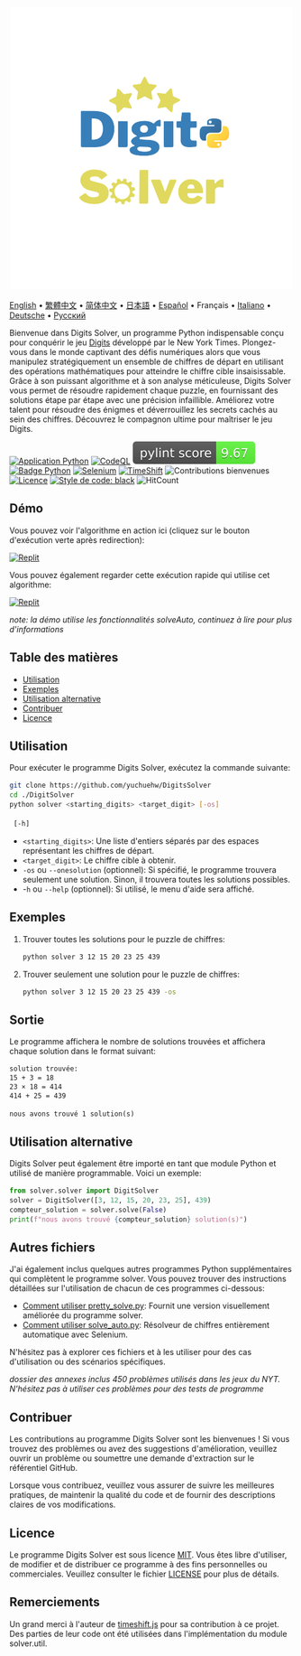 <p align="center">
    <picture>
      <img 
        src="https://raw.githubusercontent.com/yuchuehw/DigitsSolver/main/new_logo.png" 
        alt="Icône Digits Solver"
        width="500"
       />
    </picture>
<p>

[English](README.md)
 • [繁體中文](README_zh-TW.md)
 • [简体中文](README_zh-CN.md)
 • [日本語](README_ja.md)
 • [Español](README_es.md)
 • Français
 • [Italiano](README_it.md)
 • [Deutsche](README_de.md)
 • [Русский](README_ru.md)

Bienvenue dans Digits Solver, un programme Python indispensable conçu pour conquérir le jeu [Digits](https://www.nytimes.com/games/digits) développé par le New York Times. Plongez-vous dans le monde captivant des défis numériques alors que vous manipulez stratégiquement un ensemble de chiffres de départ en utilisant des opérations mathématiques pour atteindre le chiffre cible insaisissable. Grâce à son puissant algorithme et à son analyse méticuleuse, Digits Solver vous permet de résoudre rapidement chaque puzzle, en fournissant des solutions étape par étape avec une précision infaillible. Améliorez votre talent pour résoudre des énigmes et déverrouillez les secrets cachés au sein des chiffres. Découvrez le compagnon ultime pour maîtriser le jeu Digits.

[![Application Python](https://github.com/yuchuehw/DigitsSolver/actions/workflows/python-app.yml/badge.svg)](https://github.com/yuchuehw/DigitsSolver/actions/workflows/python-app.yml)
[![CodeQL](https://github.com/yuchuehw/DigitsSolver/actions/workflows/github-code-scanning/codeql/badge.svg)](https://github.com/yuchuehw/DigitsSolver/actions/workflows/github-code-scanning/codeql)
[![Score PyLint](https://raw.githubusercontent.com/yuchuehw/DigitsSolver/main/pylint_badge.svg)](pylint.out)
<br>
[![Badge Python](https://img.shields.io/badge/Python-3776AB?style=flat&for-the-badge&logo=python&logoColor=white)](https://www.python.org/)
[![Selenium](https://img.shields.io/badge/Selenium-grey.svg?style=flat&logo=selenium)](https://www.selenium.dev/)
[![TimeShift](https://img.shields.io/badge/TimeShift.js-grey.svg?style=flat&logo=javascript)](https://github.com/plaa/TimeShift-js)
![Contributions bienvenues](https://img.shields.io/badge/contributions-welcome-brightgreen.svg?style=flat&color=pink)
[![Licence](https://img.shields.io/github/license/yuchuehw/DigitsSolver?style=flat&color=yellow)](LICENSE.md)
[![Style de code: black](https://img.shields.io/badge/code%20style-black-000000.svg)](https://github.com/psf/black)
![HitCount](https://hits.dwyl.com/yuchuehw/DigitsSolver.svg?style=flat)

## Démo
Vous pouvez voir l'algorithme en action ici (cliquez sur le bouton d'exécution verte après redirection):

[![Replit](https://img.shields.io/badge/DEMO-REPL.IT-purple.svg?style=flat&logo=replit)](https://replit.com/@yuchuehw/DigitsSolver)

Vous pouvez également regarder cette exécution rapide qui utilise cet algorithme:

[![Replit](https://img.shields.io/badge/DEMO-YOUTUBE-purple.svg?style=flat&logo=youtube)](https://www.youtube.com/watch?v=se2OdZnEHHA)

*note: la démo utilise les fonctionnalités solveAuto, continuez à lire pour plus d'informations*
## Table des matières
- [Utilisation](#utilisation)
- [Exemples](#exemples)
- [Utilisation alternative](#utilisation-alternative)
- [Contribuer](#contribuer)
- [Licence](#licence)


## Utilisation

Pour exécuter le programme Digits Solver, exécutez la commande suivante:

```bash
git clone https://github.com/yuchuehw/DigitsSolver
cd ./DigitSolver
python solver <starting_digits> <target_digit> [-os]

 [-h]
```

- `<starting_digits>`: Une liste d'entiers séparés par des espaces représentant les chiffres de départ.
- `<target_digit>`: Le chiffre cible à obtenir.
- `-os` ou `--onesolution` (optionnel): Si spécifié, le programme trouvera seulement une solution. Sinon, il trouvera toutes les solutions possibles.
- -`h` ou `--help` (optionnel): Si utilisé, le menu d'aide sera affiché.

## Exemples

1. Trouver toutes les solutions pour le puzzle de chiffres:
   ```bash
   python solver 3 12 15 20 23 25 439
   ```

2. Trouver seulement une solution pour le puzzle de chiffres:
   ```bash
   python solver 3 12 15 20 23 25 439 -os
   ```

## Sortie

Le programme affichera le nombre de solutions trouvées et affichera chaque solution dans le format suivant:

```
solution trouvée:
15 + 3 = 18
23 × 18 = 414
414 + 25 = 439

nous avons trouvé 1 solution(s)
```

## Utilisation alternative
Digits Solver peut également être importé en tant que module Python et utilisé de manière programmable. Voici un exemple:
```python
from solver.solver import DigitSolver
solver = DigitSolver([3, 12, 15, 20, 23, 25], 439)
compteur_solution = solver.solve(False)
print(f"nous avons trouvé {compteur_solution} solution(s)")
```
## Autres fichiers

J'ai également inclus quelques autres programmes Python supplémentaires qui complètent le programme solver. Vous pouvez trouver des instructions détaillées sur l'utilisation de chacun de ces programmes ci-dessous:

- [Comment utiliser pretty_solve.py](reference/prettySolve.md): Fournit une version visuellement améliorée du programme solver.
- [Comment utiliser solve_auto.py](reference/solveAuto.md): Résolveur de chiffres entièrement automatique avec Selenium.

N'hésitez pas à explorer ces fichiers et à les utiliser pour des cas d'utilisation ou des scénarios spécifiques.

*dossier des annexes inclus 450 problèmes utilisés dans les jeux du NYT. N'hésitez pas à utiliser ces problèmes pour des tests de programme*

## Contribuer

Les contributions au programme Digits Solver sont les bienvenues ! Si vous trouvez des problèmes ou avez des suggestions d'amélioration, veuillez ouvrir un problème ou soumettre une demande d'extraction sur le référentiel GitHub.

Lorsque vous contribuez, veuillez vous assurer de suivre les meilleures pratiques, de maintenir la qualité du code et de fournir des descriptions claires de vos modifications.

## Licence

Le programme Digits Solver est sous licence [MIT](https://choosealicense.com/licenses/mit/). Vous êtes libre d'utiliser, de modifier et de distribuer ce programme à des fins personnelles ou commerciales. Veuillez consulter le fichier [LICENSE](LICENSE.md) pour plus de détails.

## Remerciements

Un grand merci à l'auteur de [timeshift.js](https://github.com/plaa/TimeShift-js) pour sa contribution à ce projet. Des parties de leur code ont été utilisées dans l'implémentation du module solver.util.
